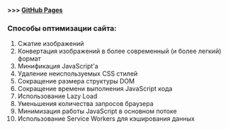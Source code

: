 #### >>> [GitHub Pages](https://rodionoff.github.io/banda)

### Способы оптимизации сайта:

1. Сжатие изображений
2. Конвертация изображений в более современный (и более легкий) формат
3. Минификация JavaScript'a
4. Удаление неиспользуемых CSS стилей
5. Сокращение размера структуры DOM
6. Сокращение времени выполнения JavaScript кода
7. Использование Lazy Load
8. Уменьшения количества запросов браузера
9. Минимизация работы JavaScript в основном потоке
10. Использование Service Workers для кэширования данных